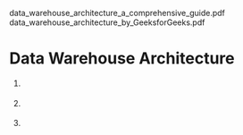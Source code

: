 data_warehouse_architecture_a_comprehensive_guide.pdf
data_warehouse_architecture_by_GeeksforGeeks.pdf

# Data Warehouse Architecture

1. []()

2. []()

3. []()

